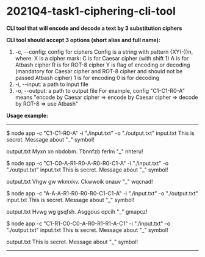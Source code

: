 # 2021Q4-task1-ciphering-cli-tool
**CLI tool that will encode and decode a text by 3 substitution ciphers**

**CLI tool should accept 3 options (short alias and full name):**

1. -c, --config: config for ciphers Config is a string with pattern {XY(-)}n, where:
X is a cipher mark:
    C is for Caesar cipher (with shift 1)
    A is for Atbash cipher
    R is for ROT-8 cipher
Y is flag of encoding or decoding (mandatory for Caesar cipher and ROT-8 cipher and should not be passed Atbash cipher)
    1 is for encoding
    0 is for decoding
2. -i, --input: a path to input file
3. -o, --output: a path to output file
For example, config "C1-C1-R0-A" means "encode by Caesar cipher => encode by Caesar cipher => decode by ROT-8 => use Atbash"

**Usage example:**
<hr>
$ node app -c "C1-C1-R0-A" -i "./input.txt" -o "./output.txt"
input.txt This is secret. Message about "_" symbol!

output.txt Myxn xn nbdobm. Tbnnfzb ferlm "_" nhteru!

$ node app -c "C1-C0-A-R1-R0-A-R0-R0-C1-A" -i "./input.txt" -o "./output.txt"
input.txt This is secret. Message about "_" symbol!

output.txt Vhgw gw wkmxkv. Ckwwoik onauv "_" wqcnad!

$ node app -c "A-A-A-R1-R0-R0-R0-C1-C1-A" -i "./input.txt" -o "./output.txt"
input.txt This is secret. Message about "_" symbol!

output.txt Hvwg wg gsqfsh. Asggous opcih "_" gmapcz!

$ node app -c "C1-R1-C0-C0-A-R0-R1-R1-A-C1" -i "./input.txt" -o "./output.txt"
input.txt This is secret. Message about "_" symbol!

output.txt This is secret. Message about "_" symbol!
<hr>